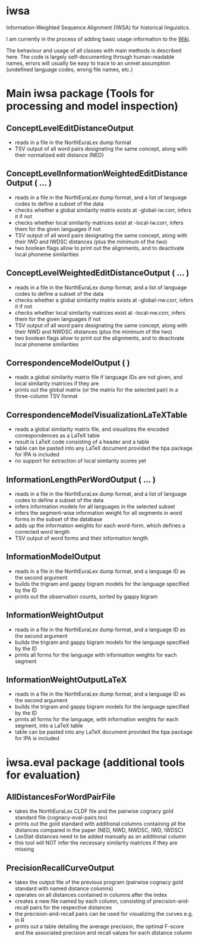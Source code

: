 # iwsa
Information-Weighted Sequence Alignment (IWSA) for historical linguistics.

I am currently in the process of adding basic usage information to the [Wiki](https://github.com/jdellert/iwsa/wiki).

The behaviour and usage of all classes with main methods is described here.
The code is largely self-documenting through human-readable names,
errors will usually be easy to trace to an unmet assumption (undefined language codes, wrong file names, etc.)

Main iwsa package (Tools for processing and model inspection)
=============================================================

ConceptLevelEditDistanceOutput <CLDF file>
------------------------------------------
* reads in a file in the NorthEuraLex dump format
* TSV output of all word pairs designating the same concept, along with their normalized edit distance (NED)

ConceptLevelInformationWeightedEditDistanceOutput <CLDF file> (<lang1> ... <langK>)
-----------------------------------------------------------------------------------
* reads in a file in the NorthEuraLex dump format, and a list of language codes to define a subset of the data
* checks whether a global similarity matrix exists at <CLDF file>-global-iw.corr, infers it if not
* checks whether local similarity matrices exist at <CLDF file>-local-iw.corr, infers them for the given languages if not
* TSV output of all word pairs designating the same concept, along with their IWD and IWDSC distances (plus the minimum of the two)
* two boolean flags allow to print out the alignments, and to deactivate local phoneme similarities

ConceptLevelWeightedEditDistanceOutput <CLDF file> (<lang1> ... <langK>)
------------------------------------------------------------------------
* reads in a file in the NorthEuraLex dump format, and a list of language codes to define a subset of the data
* checks whether a global similarity matrix exists at <CLDF file>-global-nw.corr, infers it if not
* checks whether local similarity matrices exist at <CLDF file>-local-nw.corr, infers them for the given languages if not
* TSV output of all word pairs designating the same concept, along with their NWD and NWDSC distances (plus the minimum of the two)
* two boolean flags allow to print out the alignments, and to deactivate local phoneme similarities

CorrespondenceModelOutput <Correspondence file> (<lang1> <lang2>)
-------------------------------------------------------------------------
* reads a global similarity matrix file if language IDs are not given, and local similarity matrices if they are
* prints out the global matrix (or the matrix for the selected pair) in a three-column TSV format

CorrespondenceModelVisualizationLaTeXTable <Correspondence file>
----------------------------------------------------------------
* reads a global similarity matrix file, and visualizes the encoded correspondences as a LaTeX table
* result is LaTeX code consisting of a header and a table
* table can be pasted into any LaTeX document provided the tipa package for IPA is included
* no support for extraction of local similarity scores yet

InformationLengthPerWordOutput <CLDF file> (<lang1> ... <langK>)
----------------------------------------------------------------
* reads in a file in the NorthEuraLex dump format, and a list of language codes to define a subset of the data
* infers information models for all languages in the selected subset
* infers the segment-wise information weight for all segments in word forms in the subset of the database
* adds up the information weights for each word-form, which defines a corrected word length
* TSV output of word forms and their information length

InformationModelOutput <CLDF file> <lang>
-----------------------------------------
* reads in a file in the NorthEuraLex dump format, and a language ID as the second argument
* builds the trigram and gappy bigram models for the language specified by the ID
* prints out the observation counts, sorted by gappy bigram

InformationWeightOutput <CLDF file> <lang>
------------------------------------------
* reads in a file in the NorthEuraLex dump format, and a language ID as the second argument
* builds the trigram and gappy bigram models for the language specified by the ID
* prints all forms for the language with information weights for each segment

InformationWeightOutputLaTeX <CLDF file> <lang>
-----------------------------------------------
* reads in a file in the NorthEuraLex dump format, and a language ID as the second argument
* builds the trigram and gappy bigram models for the language specified by the ID
* prints all forms for the language, with information weights for each segment, into a LaTeX table
* table can be pasted into any LaTeX document provided the tipa package for IPA is included


iwsa.eval package (additional tools for evaluation)
===================================================

AllDistancesForWordPairFile <CLDF file> <gold standard file>
------------------------------------------------------------
* takes the NorthEuraLex CLDF file and the pairwise cognacy gold standard file (cognacy-eval-pairs.tsv)
* prints out the gold standard with additional columns containing all the distances compared in the paper (NED, NWD, NWDSC, IWD, IWDSC)
* LexStat distances need to be added manually as an additional column
* this tool will NOT infer the necessary similarity matrices if they are missing

PrecisionRecallCurveOutput <all distances output file> <leftmost result column index>
-------------------------------------------------------------------------------------
* takes the output file of the previous program (pairwise cognacy gold standard with named distance columns)
* operates on all distances contained in columns after the index
* creates a new file named by each column, consisting of precision-and-recall pairs for the respective distances
* the precision-and-recall pairs can be used for visualizing the curves e.g. in R
* prints out a table detailing the average precision, the optimal F-score and the associated precision and recall values for each distance column

